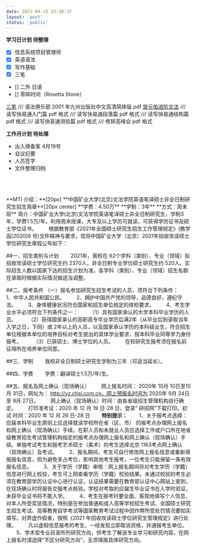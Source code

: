 ```yaml
---
date: 2021-04-15 23:30:37
layout: 'post'
status: 'public'
---
```

**学习日计划 待整理**
- [x] 信息系统项目管理师
- [x] 英语语法
- [x] 写作基础
- [x] 三笔
- [] 二外 日语
- [] 零碎时间（Rosetta Stone）

[三笔](https://www.douban.com/note/756278379/)
[](https://www.hjenglish.com/new/p1326538/)
/// 语法俱乐部 2001 年九州出版社中文高清简体版 pdf
[旋元佑进阶文法](http://grammar.codeyu.com/)
/// 读写快易通入门篇 pdf 格式
/// 读写快易通段落篇 pdf 格式
/// 读写快易通结构篇 pdf 格式
/// 读写快易通测验篇 pdf 格式
/// 修辞高峰会 pdf 格式

**工作月计划 待处理**
- 出入境备案 4月19号
- 会议纪要
- 人员签字
- 文件整理归档

</br>
</br>
</br>
**MTI 介绍：**[20px]
**中国矿业大学(北京)文法学院英语笔译硕士非全日制研究生招生简章**[20px center]
**学费：4.50万**
**学制：3年**
**方式：周末班**
简介：中国矿业大学(北京)文法学院英语笔译硕士非全日制研究生，学制3年，学费1.5万/年。利用周末授课，大专及以上学历可就读，可获得学历证书及硕士学位证书。
&emsp;&emsp;根据教育部《2021年全国硕士研究生招生工作管理规定》(教学函[2020]8 号)文件精神与要求，现将中国矿业大学（北京）2021年招收攻读硕士学位研究生章程公布如下：

##一、招生类别与计划
&emsp;&emsp;2021年，我校在 62个学科（类别）、专业（领域）拟招收攻读硕士学位研究生约 2370人，非全日制专业学位硕士研究生约 520人。实际招生人数以国家下达的招生计划为准，各学科（类别）、专业（领域）招生名额在录取时根据实际情况做适当调整。

##二、报考条件
（一）报名参加研究生招生考试的人员，须符合下列条件：
&emsp;&emsp;1、中华人民共和国公民。
&emsp;&emsp;2、拥护中国共产党的领导，品德良好，遵纪守法。
&emsp;&emsp;3、身体健康状况符合国家和招生单位规定的体检要求。
&emsp;&emsp;4、考生学业水平必须符合下列条件之一：
&emsp;&emsp;（1）具有国家承认的大学本科毕业学历的人员。
&emsp;&emsp;（2）获得国家承认的高职高专毕业学历后满2年（从毕业后到录取当年入学之日，下同）或 2年以上的人员，以及国家承认学历的本科结业生，符合招生单位根据本单位的培养目标对考生提出的具体学业要求，按本科毕业同等学力身份报考。
&emsp;&emsp;（3）已获硕士、博士学位的人员。
&emsp;&emsp;在校研究生报考须在报名前征得所在培养单位同意。

##三、学制
&emsp;&emsp;我校非全日制硕士研究生学制为三年（可适当延长）。

##四、学费
&emsp;&emsp;学费：翻译硕士1.5万/年/生。

##五、报名及网上确认（现场确认）
&emsp;&emsp;网上报名时间： 2020年 10月 10日至10月 31日，网址为： http://yz.chsi.com.cn，网上预报名时间为 2020年 9月 24日至 9月 27日。
&emsp;&emsp;网上确认（现场确认）时间：由各省级招生管理机构自行确定。
&emsp;&emsp;打印准考证：2020 年 12 月 19 日-28 日，登录“ 研招网”下载打印。初 试 时间：2020 年 12 月 26 日-28 日
&emsp;&emsp;**特别提示：**
&emsp;&emsp;1、关于报考点选择：应届本科毕业生原则上应选择就读学校所在省（区、市） 的报考点办理网上报名和网上确认（现场确认）手续。在职人员和未就业人员应选择工作或户口所在地省级教育招生考试管理机构指定的报考点办理网上报名和网上确认（现场确认）手续。单独考试考生和报考艺术硕士（美术）的考生选择北京 1163考点网上确认（现场确认）及考试。
&emsp;&emsp;2、报名期间，考生可自行修改网上报名信息或重新填报报名信息，但为避免多占考位，影响其他考生报考，一位考生只能保留一条有效报名信息。
&emsp;&emsp;3、关于学历（学籍）审核：网上报名期间将对考生学历（学籍）信息进行网上校验，考生可上网查看学历（学籍）校验结果。未通过校验的考生必须在教育部学历认证中心进行认证，认证结果需要在教育部认证中心网站上查到，在现场确认时将报告交报考点核验。学校对考取的应届生毕业证书在入学时验证，未获毕业证书将不能入学。
&emsp;&emsp;4、考生在报考时要全面、客观地填写个人信息，对本人所受奖惩情况，特别是在参加普通和成人高等学校招生考试、全国硕士研究生招生考试、高等教育自学考试等国家教育考试过程中因作弊所受处罚情况要如实填写。对弄虚作假者，按照《2021 年招收攻读硕士学位研究生管理规定》进行处理。
&emsp;&emsp;凡以虚假信息报考的考生，一经发现立即取消资格，并通报考生单位。
&emsp;&emsp;5、学术型专业目录所列研究方向，供考生了解该专业学习和研究内容，在网上报名时请选择“不区分研究方向”，无须填报具体研究方向。